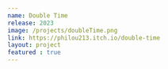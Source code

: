 ```yaml
---
name: Double Time
release: 2023
image: /projects/doubleTime.png
link: https://philou213.itch.io/double-time
layout: project
featured : true
---
```

